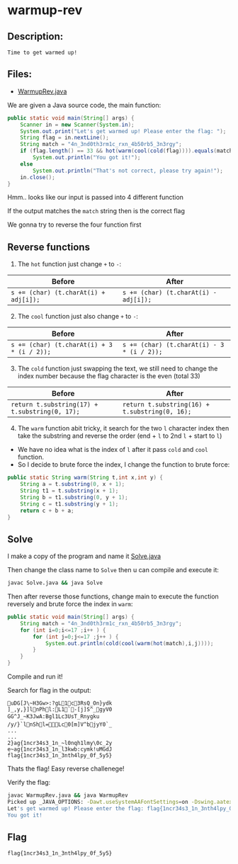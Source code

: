 # warmup-rev

## Description:
```
Time to get warmed up!
```

## Files:
- [WarmupRev.java](WarmupRev.java)

We are given a Java source code, the main function:
```java
public static void main(String[] args) {
	Scanner in = new Scanner(System.in);
	System.out.print("Let's get warmed up! Please enter the flag: ");
	String flag = in.nextLine();
	String match = "4n_3nd0th3rm1c_rxn_4b50rb5_3n3rgy";
	if (flag.length() == 33 && hot(warm(cool(cold(flag)))).equals(match))
		System.out.println("You got it!");
	else
		System.out.println("That's not correct, please try again!");
	in.close();
}
```
Hmm.. looks like our input is passed into 4 different function

If the output matches the `match` string then is the correct flag

We gonna try to reverse the four function first

## Reverse functions
1. The `hot` function just change `+` to `-`:

Before | After
--- | ---
`s += (char) (t.charAt(i) + adj[i]);` | `s += (char) (t.charAt(i) - adj[i]);`

2. The `cool` function just also change `+` to `-`:

Before | After
--- | ---
`s += (char) (t.charAt(i) + 3 * (i / 2));` | `s += (char) (t.charAt(i) - 3 * (i / 2));`

3. The `cold` function just swapping the text, we still need to change the index number because the flag character is the even (total 33)

Before | After
--- | ---
`return t.substring(17) + t.substring(0, 17);` | `return t.substring(16) + t.substring(0, 16);`

4. The `warm` function abit tricky, it search for the two `l` character index then take the substring and reverse the order (end + `l` to 2nd `l` + start to `l`)
- We have no idea what is the index of `l` after it pass `cold` and `cool` function.
- So I decide to brute force the index, I change the function to brute force:
```java
public static String warm(String t,int x,int y) {
	String a = t.substring(0, x + 1);
	String t1 = t.substring(x + 1);
	String b = t1.substring(0, y + 1);
	String c = t1.substring(y + 1);
	return c + b + a;
}
```

## Solve
I make a copy of the program and name it [Solve.java](Solve.java)

Then change the class name to `Solve` then u can compile and execute it:
```sh
javac Solve.java && java Solve
```
Then after reverse those functions, change main to execute the function reversely and brute force the index in `warm`:
```java
public static void main(String[] args) {
	String match = "4n_3nd0th3rm1c_rxn_4b50rb5_3n3rgy";
	for (int i=0;i<=17 ;i++ ) {
		for (int j=0;j<=17 ;j++ ) {
			System.out.println(cold(cool(warm(hot(match),i,j))));
		}
	}
}
```
Compile and run it! 

Search for flag in the output:
```
uDG[J\~H3Gw>:?gL1c3RsQ_On}ydk
]_,y,}]lnPhl:L1`-[j]S^_gyV0
GG^J_~K3JwA:Bgl1Lc3UsT_Rnygku
/y/}`lnShl=Lc0[m]V^bjyY0`_
...
...
2}ag{1ncr34s3_1n_~l0nqh1lmy\0c_2y
e~ag{1ncr34s3_1n_l3kwb:cymk!uMGdJ
flag{1ncr34s3_1n_3nth4lpy_0f_5y5}
```
Thats the flag! Easy reverse challenege!

Verify the flag:
```bash
javac WarmupRev.java && java WarmupRev 
Picked up _JAVA_OPTIONS: -Dawt.useSystemAAFontSettings=on -Dswing.aatext=true
Let's get warmed up! Please enter the flag: flag{1ncr34s3_1n_3nth4lpy_0f_5y5}
You got it!
```
## Flag
```
flag{1ncr34s3_1n_3nth4lpy_0f_5y5}
```